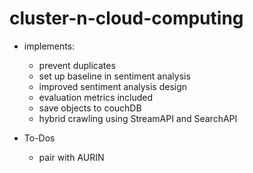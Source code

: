 # cluster-n-cloud-computing
-   implements:
    -	prevent duplicates
    -   set up baseline in sentiment analysis
    -   improved sentiment analysis design
    -   evaluation metrics included
    -   save objects to couchDB
    -   hybrid crawling using StreamAPI and SearchAPI
    
-   To-Dos
    -   pair with AURIN



